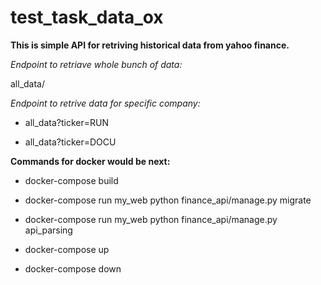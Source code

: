# test_task_data_ox

**This is simple API for retriving historical data from yahoo finance.**

*Endpoint to retriave whole bunch of data:*

all_data/

*Endpoint to retrive data for specific company:*

- all_data?ticker=RUN

- all_data?ticker=DOCU

**Commands for docker would be next:**

- docker-compose build

- docker-compose run my_web python finance_api/manage.py migrate

- docker-compose run my_web python finance_api/manage.py api_parsing

- docker-compose up

- docker-compose down
